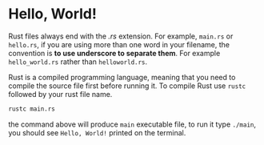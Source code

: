 # Hello, World!  

Rust files always end with the _.rs_ extension. For example, `main.rs` or `hello.rs`, 
if you are using more than one word in your filename, the convention is **to use underscore to separate them**. 
For example `hello_world.rs` rather than `helloworld.rs`.  

Rust is a compiled programming language, meaning that you need to compile the source 
file first before running it. To compile Rust use `rustc` followed by your rust file name.

``` sh
rustc main.rs
```  

the command above will produce `main` executable file, to run it type `./main`, you 
should see `Hello, World!` printed on the terminal.
